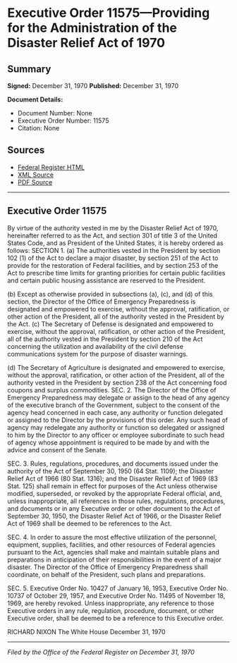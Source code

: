 # Executive Order 11575—Providing for the Administration of the Disaster Relief Act of 1970

## Summary

**Signed:** December 31, 1970
**Published:** December 31, 1970

**Document Details:**
- Document Number: None
- Executive Order Number: 11575
- Citation: None

## Sources
- [Federal Register HTML](https://www.presidency.ucsb.edu/documents/executive-order-11575-providing-for-the-administration-the-disaster-relief-act-1970)
- [XML Source](None)
- [PDF Source](None)

---

## Executive Order 11575

By virtue of the authority vested in me by the Disaster Relief Act of 1970, hereinafter referred to as the Act, and section 301 of title 3 of the United States Code, and as President of the United States, it is hereby ordered as follows:
SECTION 1. (a) The authorities vested in the President by section 102 (1) of the Act to declare a major disaster, by section 251 of the Act to provide for the restoration of Federal facilities, and by section 253 of the Act to prescribe time limits for granting priorities for certain public facilities and certain public housing assistance are reserved to the President.

(b) Except as otherwise provided in subsections (a), (c), and (d) of this section, the Director of the Office of Emergency Preparedness is designated and empowered to exercise, without the approval, ratification, or other action of the President, all of the authority vested in the President by the Act.
(c) The Secretary of Defense is designated and empowered to exercise, without the approval, ratification, or other action of the President, all of the authority vested in the President by section 210 of the Act concerning the utilization and availability of the civil defense communications system for the purpose of disaster warnings.

(d) The Secretary of Agriculture is designated and empowered to exercise, without the approval, ratification, or other action of the President, all of the authority vested in the President by section 238 of the Act concerning food coupons and surplus commodities.
SEC. 2. The Director of the Office of Emergency Preparedness may delegate or assign to the head of any agency of the executive branch of the Government, subject to the consent of the agency head concerned in each case, any authority or function delegated or assigned to the Director by the provisions of this order. Any such head of agency may redelegate any authority or function so delegated or assigned to him by the Director to any officer or employee subordinate to such head of agency whose appointment is required to be made by and with the advice and consent of the Senate.

SEC. 3. Rules, regulations, procedures, and documents issued under the authority of the Act of September 30, 1950 (64 Stat. 1109); the Disaster Relief Act of 1966 (80 Stat. 1316); and the Disaster Relief Act of 1969 (83 Stat. 125) shall remain in effect for purposes of the Act unless otherwise modified, superseded, or revoked by the appropriate Federal official, and, unless inappropriate, all references in those rules, regulations, procedures, and documents or in any Executive order or other document to the Act of September 30, 1950, the Disaster Relief Act of 1966, or the Disaster Relief Act of 1969 shall be deemed to be references to the Act.

SEC. 4. In order to assure the most effective utilization of the personnel, equipment, supplies, facilities, and other resources of Federal agencies pursuant to the Act, agencies shall make and maintain suitable plans and preparations in anticipation of their responsibilities in the event of a major disaster. The Director of the Office of Emergency Preparedness shall coordinate, on behalf of the President, such plans and preparations.

SEC. 5. Executive Order No. 10427 of January 16, 1953, Executive Order No. 10737 of October 29, 1957, and Executive Order No. 11495 of November 18, 1969, are hereby revoked. Unless inappropriate, any reference to those Executive orders in any rule, regulation, procedure, document, or other Executive order, shall be deemed to be a reference to this Executive order.

RICHARD NIXON
The White House
December 31, 1970

---

*Filed by the Office of the Federal Register on December 31, 1970*
